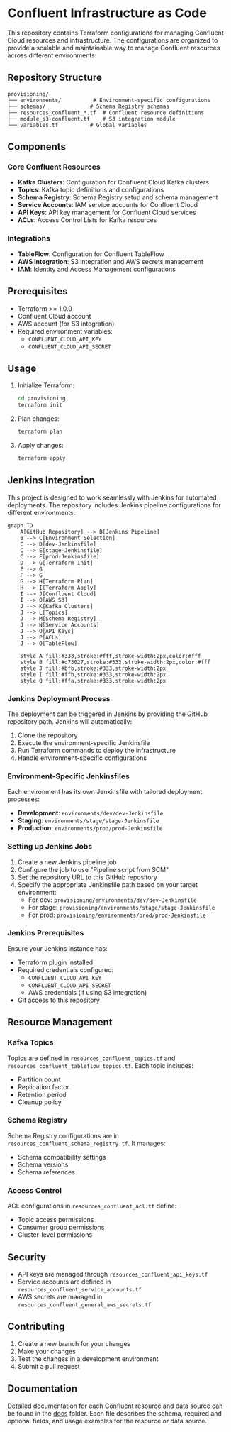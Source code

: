 # Confluent Infrastructure as Code

This repository contains Terraform configurations for managing Confluent Cloud resources and infrastructure. The configurations are organized to provide a scalable and maintainable way to manage Confluent resources across different environments.

## Repository Structure

```
provisioning/
├── environments/          # Environment-specific configurations
├── schemas/              # Schema Registry schemas
├── resources_confluent_*.tf  # Confluent resource definitions
├── module_s3-confluent.tf    # S3 integration module
└── variables.tf          # Global variables
```

## Components

### Core Confluent Resources
- **Kafka Clusters**: Configuration for Confluent Cloud Kafka clusters
- **Topics**: Kafka topic definitions and configurations
- **Schema Registry**: Schema Registry setup and schema management
- **Service Accounts**: IAM service accounts for Confluent Cloud
- **API Keys**: API key management for Confluent Cloud services
- **ACLs**: Access Control Lists for Kafka resources

### Integrations
- **TableFlow**: Configuration for Confluent TableFlow
- **AWS Integration**: S3 integration and AWS secrets management
- **IAM**: Identity and Access Management configurations

## Prerequisites

- Terraform >= 1.0.0
- Confluent Cloud account
- AWS account (for S3 integration)
- Required environment variables:
  - `CONFLUENT_CLOUD_API_KEY`
  - `CONFLUENT_CLOUD_API_SECRET`

## Usage

1. Initialize Terraform:
   ```bash
   cd provisioning
   terraform init
   ```

2. Plan changes:
   ```bash
   terraform plan
   ```

3. Apply changes:
   ```bash
   terraform apply
   ```

## Jenkins Integration

This project is designed to work seamlessly with Jenkins for automated deployments. The repository includes Jenkins pipeline configurations for different environments.

```mermaid
graph TD
    A[GitHub Repository] --> B[Jenkins Pipeline]
    B --> C[Environment Selection]
    C --> D[dev-Jenkinsfile]
    C --> E[stage-Jenkinsfile]
    C --> F[prod-Jenkinsfile]
    D --> G[Terraform Init]
    E --> G
    F --> G
    G --> H[Terraform Plan]
    H --> I[Terraform Apply]
    I --> J[Confluent Cloud]
    I --> Q[AWS S3]
    J --> K[Kafka Clusters]
    J --> L[Topics]
    J --> M[Schema Registry]
    J --> N[Service Accounts]
    J --> O[API Keys]
    J --> P[ACLs]
    J --> O[TableFlow]
    
    style A fill:#333,stroke:#fff,stroke-width:2px,color:#fff
    style B fill:#d73027,stroke:#333,stroke-width:2px,color:#fff
    style J fill:#bfb,stroke:#333,stroke-width:2px
    style I fill:#ffb,stroke:#333,stroke-width:2px
    style Q fill:#ffa,stroke:#333,stroke-width:2px
```

### Jenkins Deployment Process

The deployment can be triggered in Jenkins by providing the GitHub repository path. Jenkins will automatically:
1. Clone the repository
2. Execute the environment-specific Jenkinsfile
3. Run Terraform commands to deploy the infrastructure
4. Handle environment-specific configurations

### Environment-Specific Jenkinsfiles

Each environment has its own Jenkinsfile with tailored deployment processes:

- **Development**: `environments/dev/dev-Jenkinsfile`
- **Staging**: `environments/stage/stage-Jenkinsfile`
- **Production**: `environments/prod/prod-Jenkinsfile`

### Setting up Jenkins Jobs

1. Create a new Jenkins pipeline job
2. Configure the job to use "Pipeline script from SCM"
3. Set the repository URL to this GitHub repository
4. Specify the appropriate Jenkinsfile path based on your target environment:
   - For dev: `provisioning/environments/dev/dev-Jenkinsfile`
   - For stage: `provisioning/environments/stage/stage-Jenkinsfile`
   - For prod: `provisioning/environments/prod/prod-Jenkinsfile`

### Jenkins Prerequisites

Ensure your Jenkins instance has:
- Terraform plugin installed
- Required credentials configured:
  - `CONFLUENT_CLOUD_API_KEY`
  - `CONFLUENT_CLOUD_API_SECRET`
  - AWS credentials (if using S3 integration)
- Git access to this repository

## Resource Management

### Kafka Topics
Topics are defined in `resources_confluent_topics.tf` and `resources_confluent_tableflow_topics.tf`. Each topic includes:
- Partition count
- Replication factor
- Retention period
- Cleanup policy

### Schema Registry
Schema Registry configurations are in `resources_confluent_schema_registry.tf`. It manages:
- Schema compatibility settings
- Schema versions
- Schema references

### Access Control
ACL configurations in `resources_confluent_acl.tf` define:
- Topic access permissions
- Consumer group permissions
- Cluster-level permissions

## Security

- API keys are managed through `resources_confluent_api_keys.tf`
- Service accounts are defined in `resources_confluent_service_accounts.tf`
- AWS secrets are managed in `resources_confluent_general_aws_secrets.tf`

## Contributing

1. Create a new branch for your changes
2. Make your changes
3. Test the changes in a development environment
4. Submit a pull request


## Documentation

Detailed documentation for each Confluent resource and data source can be found in the [docs](./docs) folder. Each file describes the schema, required and optional fields, and usage examples for the resource or data source.
